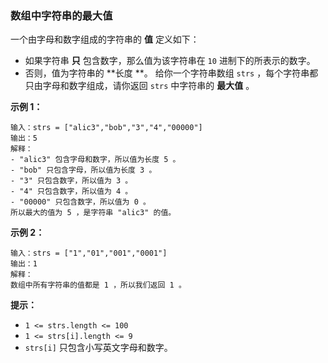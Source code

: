 ### 数组中字符串的最大值 ###
一个由字母和数字组成的字符串的 **值** 定义如下：

* 如果字符串 **只** 包含数字，那么值为该字符串在 `10` 进制下的所表示的数字。
* 否则，值为字符串的 **长度 **。
给你一个字符串数组 `strs` ，每个字符串都只由字母和数字组成，请你返回 `strs` 中字符串的 **最大值** 。



**示例 1：**

```
输入：strs = ["alic3","bob","3","4","00000"]
输出：5
解释：
- "alic3" 包含字母和数字，所以值为长度 5 。
- "bob" 只包含字母，所以值为长度 3 。
- "3" 只包含数字，所以值为 3 。
- "4" 只包含数字，所以值为 4 。
- "00000" 只包含数字，所以值为 0 。
所以最大的值为 5 ，是字符串 "alic3" 的值。
```

**示例 2：**

```
输入：strs = ["1","01","001","0001"]
输出：1
解释：
数组中所有字符串的值都是 1 ，所以我们返回 1 。
```



**提示：**

* `1 <= strs.length <= 100`
* `1 <= strs[i].length <= 9`
* `strs[i]` 只包含小写英文字母和数字。

